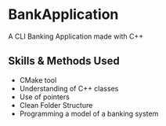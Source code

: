 # BankApplication
A CLI Banking Application made with C++

## Skills & Methods Used
- CMake tool
- Understanding of C++ classes
- Use of pointers
- Clean Folder Structure
- Programming a model of a banking system
